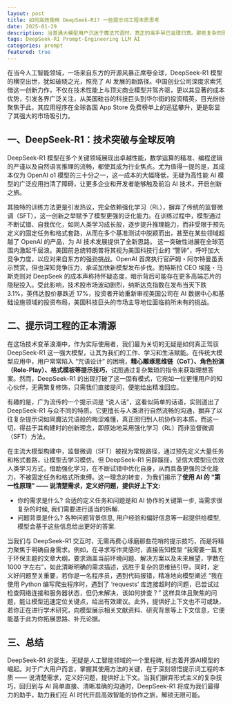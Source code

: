 ```yaml
---
layout: post
title: 如何高效使用 DeepSeek-R1? 一些提示词工程本质思考
date: 2025-01-29
description: 当普通大模型用户沉迷于魔法咒语时，真正的高手早已返璞归真。那些复杂的思维链模板、角色扮演话术，往往让需求迷失在形式主义中。与AI协作的道，在于说清楚需求, 定义好问题, 提供好上下文.
tags: DeepSeek-R1 Prompt-Engineering LLM AI
categories: prompt
featured: true
---
```


在当今人工智能领域，一场来自东方的开源风暴正席卷全球，DeepSeek-R1 模型的横空出世，犹如破晓之光，照亮了 AI 发展的新路径。中国创业公司深度求索凭借这一创新力作，不仅在技术性能上与顶尖商业模型并驾齐驱，更以其显著的成本优势，引发各界广泛关注，从美国硅谷的科技巨头到华尔街的投资精英，目光纷纷聚焦于此，其应用程序在全球各国 App Store 免费榜单上的迅猛攀升，更是彰显了其强大的市场吸引力。

## 一、DeepSeek-R1：技术突破与全球反响

DeepSeek-R1 模型在多个关键领域展现出卓越性能，数学运算的精准、编程逻辑的严谨以及自然语言推理的流畅，都使其成为行业焦点。尤为值得一提的是，其成本仅为 OpenAI o1 模型的三十分之一，这一成本的大幅降低，无疑为高性能 AI 模型的广泛应用扫清了障碍，让更多企业和开发者能够触及前沿 AI 技术，开启创新之旅。

其独特的训练方法更是引发热议，完全依赖强化学习（RL），摒弃了传统的监督微调（SFT），这一创新之举赋予了模型更强的泛化能力。在训练过程中，模型通过不断试错、自我优化，如同人类学习成长般，逐步提升推理能力，而非受限于预先定义的固定任务和格式套路，从而在多个基准测试中脱颖而出，甚至在某些领域超越了 OpenAI 的产品，为 AI 技术发展提供了全新思路。
这一突破性进展在全球范围内激起千层浪。美国前总统特朗普将其视为美国科技行业的 “警钟”，呼吁加大竞争力度，以应对来自东方的强劲挑战。OpenAI 首席执行官萨姆・阿尔特曼虽表示赞赏，但也深知竞争压力，承诺加快新模型发布步伐。而特斯拉 CEO 埃隆・马斯克则对 DeepSeek 的成本声称持怀疑态度，暗示背后可能存在更多高端芯片的隐秘投入。受此影响，技术股市场波动剧烈，纳斯达克指数在发布当天下跌 3.1%，英伟达股价暴跌近 17%，投资者开始重新审视美国公司在 AI 数据中心和基础设施领域的投资布局，美国科技巨头的市场主导地位面临前所未有的挑战。

<!-- 中国创业公司深度求索于1月20日发布了DeepSeek-R1模型，该模型在性能上与市场上最优秀的商业模型相媲美，同时其成本却低了一个数量级。这一创新迅速吸引了美国硅谷和华尔街的广泛关注，使得其应用程序在全球各国的App Store免费榜单上迅速攀升至顶端。DeepSeek-R1的推出标志着中国AI企业在国际舞台上的崭露头角，展现了中国在人工智能领域的巨大潜力。该模型不仅在数学、编程和自然语言推理等任务上表现出色，还以其约为OpenAI o1模型三十分之一的成本，显著降低了高性能AI模型的使用门槛。这一突破性进展使得DeepSeek-R1成为顶尖AI实验的首选开源模型。此外，DeepSeek-R1采用了全新的训练方法，完全依赖强化学习（RL），而非传统的监督微调（SFT），这使得模型能够以更低的成本实现更高的推理能力。该模型在多个基准测试中表现优异，甚至在一些领域超越了OpenAI的产品，引发了行业内外对其技术和商业模式的广泛讨论。

DeepSeek-R1的推出引发了硅谷和华尔街的剧烈反响。美国前总统特朗普表示，这一发布应成为美国科技行业的"警钟"，强调需要更加专注于竞争。他认为，DeepSeek能够以更低的成本提供相同水平的技术，这对美国科技巨头而言是一个积极信号。OpenAI首席执行官萨姆·阿尔特曼也对DeepSeek表示赞赏，称其为"令人印象深刻"的模型，并承诺加快新模型的发布，以应对竞争。与此同时，特斯拉CEO埃隆·马斯克则对DeepSeek的成本声称表示怀疑，暗示该公司可能隐瞒了使用更多高端芯片的信息。DeepSeek的发布引发了技术股的大幅抛售，投资者开始质疑美国公司在AI数据中心和基础设施上的巨额投资是否能够维持其市场主导地位。纳斯达克指数在发布当天下跌了3.1%，英伟达股价暴跌近17%。一些分析师指出，DeepSeek的成功可能会促使美国科技公司重新评估其数据中心投资计划和定价策略。 -->

<!-- 然而, 在这场轰动全球的技术突破之外, 作为实际使用者, 我们更关心的是如何真正驾驭这个强大的模型。 -->

## 二、提示词工程的正本清源

在这场技术变革浪潮中，作为实际使用者，我们最为关切的无疑是如何真正驾驭 DeepSeek-R1 这一强大模型，让其为我们的工作、学习和生活赋能。在传统大模型应用中，用户常常陷入 “咒语设计” 的困境，**精心雕琢思维链（CoT）、角色扮演（Role-Play）、格式模板等提示技巧**，试图通过复杂繁琐的指令来获取理想答案。然而，DeepSeek-R1 的出现打破了这一固有模式，它宛如一位更懂用户的知心伙伴，无需繁复修饰，只需我们直接提问，便能给出精准回应。

有趣的是，广为流传的一个提示词是 “说人话”，这看似简单的话语，实则道出了 DeepSeek-R1 与众不同的特质。它更擅长与人类进行自然流畅的沟通，摒弃了以往复杂提示词如同魔法咒语般的晦涩难懂，真正回归到人机协作的本质。而这一切，得益于其构建时的创新理念，即原始地采用强化学习（RL）而非监督微调（SFT）方法。

<!-- 在传统大模型使用中，用户往往陷入"咒语设计"的怪圈：需要精心设计思维链（CoT）、角色扮演（Role-Play）、格式模板等提示技巧。一些声音指出, 使用这个R1模型不需要复杂的提示词工程, 只需要直接提问即可. 另外一些有趣的广为流传的提示词是, 你需要告诉 R1 "说人话". 这些信息反应了R1与众不同的地方, 它确实在某些方面与主流大模型不同. 它是一个更懂用户的模型, 更擅长和人类沟通的模型. 以往各种复杂的提示词就想魔法咒语, 用户的提示词技巧对答案的影响很大. 而R1模型则更强调用户需求, 用户只需要说清楚需求, 定义好问题, 提供好上下文, 模型就能给出更好的答案.  -->

在主流大模型构建中，监督微调（SFT）被视为常规路径，通过预先定义大量任务和格式套路，让模型去学习模仿。但 DeepSeek-R1 另辟蹊径，坚信大模型应仿效人类学习方式，借助强化学习，在不断试错中优化自身，从而具备更强的泛化能力，不被固定任务和格式所束缚。这一理念的转变，为我们揭示了**使用 AI 的 “第一性原理” —— 说清楚需求，定义好问题，提供好上下文:**

- 你的需求是什么? 合适的定义任务和问题是和 AI 协作的关键第一步, 当需求很复杂的时候, 我们需要进行适当的拆解.
- 问题背景是什么? 各种问题背景信息, 用户经验和偏好信息等一起提供给模型, 模型会基于这些信息给出更好的答案.

<!-- R1之所以做到这点, 取决一个观点创新, 构建模型时, primitively 使用强化学习(RL) 而非监督微调(SFT) 方法. SFT 也叫做指令微调, 是主流大模型构建方法. 是认为预先定义了很多任务, 很多格式套路, 让大模型去学习, 而 R1 则认为, 大模型应该像人类一样, 通过强化学习, 不断试错, 不断优化, 最终达到目标, 不会预先指定很多任务和格式, 具备更好的泛化能力.  -->

<!-- 技术启示录：AI协作的"第一性原理"(与AI协作的"道")，在于说清楚需求, 定义好问题, 提供好上下文. 因此从底层的用户使用逻辑来说, R1 是更好的人工智能助手.  -->

当我们与 DeepSeek-R1 交互时，无需再费心琢磨那些花哨的提示技巧，而是将精力聚焦于明确自身需求。例如，在寻求写作灵感时，直接告知模型 “我需要一篇关于环保主题的文章大纲，要求涵盖当前环境问题、解决方案以及未来展望，字数在 1000 字左右”，如此清晰明确的需求描述，远胜于复杂的思维链引导。同时，定义好问题至关重要，若你是一名程序员，遇到代码报错，精准地向模型阐述 “我在使用 Python 编写爬虫程序时，遇到了 ‘requests’ 库连接超时的问题，已尝试过检查网络连接和服务器状态，但仍未解决，该如何排查？” 这样具体且聚焦的问题，能让模型迅速定位关键点，给出有效建议。此外，提供好上下文也不可或缺，若你正在进行学术研究，向模型展示相关文献资料、研究背景等上下文信息，它便能基于此为你拓展思路、补充论据。

## 三、总结

DeepSeek-R1 的诞生，无疑是人工智能领域的一个里程碑, 标志着开源AI模型的崛起。对于广大用户而言，掌握其使用方法的关键，在于深刻领悟提示词工程的本质 —— 说清楚需求，定义好问题，提供好上下文。当我们摒弃形式主义的复杂技巧，回归到与 AI 简单直接、清晰准确的沟通时，DeepSeek-R1 将成为我们最得力的助手，助力我们在 AI 时代开启高效智能的协作之旅，解锁无限可能。

<!-- DeepSeek-R1 的发布无疑是人工智能领域的一个重要里程碑。它不仅在技术上取得了突破，更在人机交互方面带来了新的思考。掌握 DeepSeek-R1 的使用方法，关键在于理解提示词工程的本质：说清楚需求，定义好问题，提供好上下文。希望本文能帮助你更好地驾驭 DeepSeek-R1，开启高效智能的AI协作之旅。


帮我扩展一下, 优化一下文字表达, 给尊重核心主题-提示词工程关键在于说清楚需求, 定义好问题, 提供好上下文的情况下, 完善该博客文章的内容? -->
